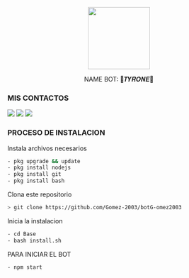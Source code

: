 <p align="center">
<img src="./media/imagen.jpeg" width="140" height="140"/>
</p>
<p align="center">
NAME BOT: 👾𝑻𝒀𝑹𝑶𝑵𝑬👾

### MIS CONTACTOS
<p>
<a href="http://wa.me/18299897014" target="blank"><img src="https://img.shields.io/badge/Whatsapp-30302f?style=flat&logo=whatsapp" /></a>
<a href="http://www.instagram.com/the_choute_" target="blank"><img src="https://img.shields.io/badge/Instagram-30302f?style=flat&logo=instagram" /></a>
<a href="https://www.youtube.com/channel/UC-HPutaDGeTPjrCId0bXQgg" target="blank"><img src="https://img.shields.io/badge/Youtube-30302f?style=flat&logo=youtube" /></a>

 
</p>

### PROCESO DE INSTALACION
Instala archivos necesarios
```bash
- pkg upgrade && update
- pkg install nodejs
- pkg install git
- pkg install bash
```
Clona este repositorio
 ```bash
> git clone https://github.com/Gomez-2003/botG-omez2003
```
Inicia la instalacion
```bash
- cd Base
- bash install.sh
```
PARA INICIAR EL BOT

 ```bash
- npm start
```


